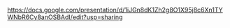 https://docs.google.com/presentation/d/1iJGn8dK1Zh2g8O1X95j8c6Xn1TYWNbR6Cy8anOSBAdI/edit?usp=sharing
